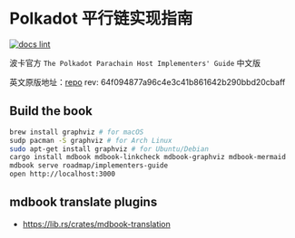 # Polkadot 平行链实现指南

[![docs lint](https://github.com/Akagi201/polkadot-parachain-implementers-guide/actions/workflows/linter.yml/badge.svg)](https://github.com/Akagi201/polkadot-parachain-implementers-guide/actions/workflows/linter.yml)

波卡官方 `The Polkadot Parachain Host Implementers' Guide` 中文版

英文原版地址：[repo](https://github.com/paritytech/polkadot/tree/master/roadmap/implementers-guide) rev: 64f094877a96c4e3c41b861642b290bbd20cbaff

## Build the book

```sh
brew install graphviz # for macOS
sudp pacman -S graphviz # for Arch Linux
sudo apt-get install graphviz # for Ubuntu/Debian
cargo install mdbook mdbook-linkcheck mdbook-graphviz mdbook-mermaid
mdbook serve roadmap/implementers-guide
open http://localhost:3000
```

## mdbook translate plugins

* <https://lib.rs/crates/mdbook-translation>
